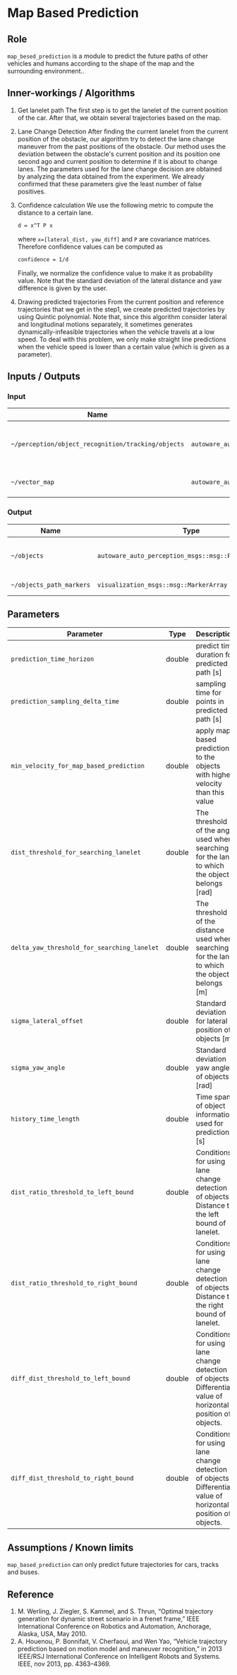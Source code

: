 # Map Based Prediction

## Role

`map_besed_prediction` is a module to predict the future paths of other vehicles and humans according to the shape of the map and the surrounding environment..

## Inner-workings / Algorithms

1. Get lanelet path
   The first step is to get the lanelet of the current position of the car. After that, we obtain several trajectories based on the map.

2. Lane Change Detection
   After finding the current lanelet from the current position of the obstacle, our algorithm try to detect the lane change maneuver from the past positions of the obstacle. Our method uses the deviation between the obstacle's current position and its position one second ago and current position to determine if it is about to change lanes. The parameters used for the lane change decision are obtained by analyzing the data obtained from the experiment. We already confirmed that these parameters give the least number of false positives.

3. Confidence calculation
   We use the following metric to compute the distance to a certain lane.

   ```txt
   d = x^T P x
   ```

   where `x=[lateral_dist, yaw_diff]` and `P` are covariance matrices. Therefore confidence values can be computed as

   ```txt
   confidence = 1/d
   ```

   Finally, we normalize the confidence value to make it as probability value. Note that the standard deviation of the lateral distance and yaw difference is given by the user.

4. Drawing predicted trajectories
   From the current position and reference trajectories that we get in the step1, we create predicted trajectories by using Quintic polynomial. Note that, since this algorithm consider lateral and longitudinal motions separately, it sometimes generates dynamically-infeasible trajectories when the vehicle travels at a low speed. To deal with this problem, we only make straight line predictions when the vehicle speed is lower than a certain value (which is given as a parameter).

## Inputs / Outputs

### Input

| Name                                               | Type                                                 | Description                              |
| -------------------------------------------------- | ---------------------------------------------------- | ---------------------------------------- |
| `~/perception/object_recognition/tracking/objects` | `autoware_auto_perception_msgs::msg::TrackedObjects` | tracking objects without predicted path. |
| `~/vector_map`                                     | `autoware_auto_mapping_msgs::msg::HADMapBin`         | binary data of Lanelet2 Map.             |

### Output

| Name                     | Type                                                   | Description                           |
| ------------------------ | ------------------------------------------------------ | ------------------------------------- |
| `~/objects`              | `autoware_auto_perception_msgs::msg::PredictedObjects` | tracking objects with predicted path. |
| `~/objects_path_markers` | `visualization_msgs::msg::MarkerArray`                 | marker for visualization.             |

## Parameters

| Parameter                                   | Type   | Description                                                                                                  |
| ------------------------------------------- | ------ | ------------------------------------------------------------------------------------------------------------ |
| `prediction_time_horizon`                   | double | predict time duration for predicted path [s]                                                                 |
| `prediction_sampling_delta_time`            | double | sampling time for points in predicted path [s]                                                               |
| `min_velocity_for_map_based_prediction`     | double | apply map-based prediction to the objects with higher velocity than this value                               |
| `dist_threshold_for_searching_lanelet`      | double | The threshold of the angle used when searching for the lane to which the object belongs [rad]                |
| `delta_yaw_threshold_for_searching_lanelet` | double | The threshold of the distance used when searching for the lane to which the object belongs [m]               |
| `sigma_lateral_offset`                      | double | Standard deviation for lateral position of objects [m]                                                       |
| `sigma_yaw_angle`                           | double | Standard deviation yaw angle of objects [rad]                                                                |
| `history_time_length`                       | double | Time span of object information used for prediction [s]                                                      |
| `dist_ratio_threshold_to_left_bound`        | double | Conditions for using lane change detection of objects. Distance to the left bound of lanelet.                |
| `dist_ratio_threshold_to_right_bound`       | double | Conditions for using lane change detection of objects. Distance to the right bound of lanelet.               |
| `diff_dist_threshold_to_left_bound`         | double | Conditions for using lane change detection of objects. Differential value of horizontal position of objects. |
| `diff_dist_threshold_to_right_bound`        | double | Conditions for using lane change detection of objects. Differential value of horizontal position of objects. |

## Assumptions / Known limits

`map_based_prediction` can only predict future trajectories for cars, tracks and buses.

## Reference

1. M. Werling, J. Ziegler, S. Kammel, and S. Thrun, “Optimal trajectory generation for dynamic street scenario in a frenet frame,” IEEE International Conference on Robotics and Automation, Anchorage, Alaska, USA, May 2010.
2. A. Houenou, P. Bonnifait, V. Cherfaoui, and Wen Yao, “Vehicle trajectory prediction based on motion model and maneuver recognition,” in 2013 IEEE/RSJ International Conference on Intelligent Robots and Systems. IEEE, nov 2013, pp. 4363–4369.
